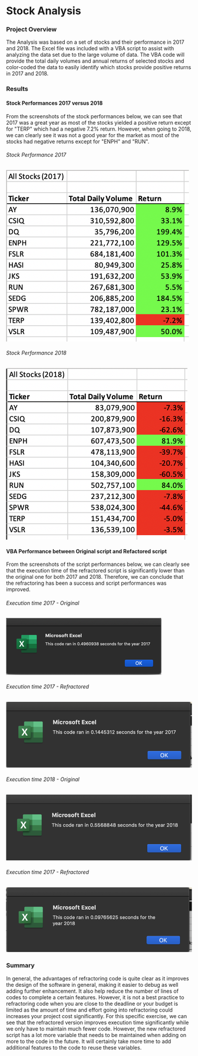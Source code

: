 # Stock Analysis

### Project Overview
The Analysis was based on a set of stocks and their performance in 2017 and 2018. The Excel file was included with a VBA script to assist with analyzing the data set due to the large volume of data. The VBA code will provide the total daily volumes and annual returns of selected stocks and color-coded the data to easily identify which stocks provide positive returns in 2017 and 2018. 


### Results
#### Stock Performances 2017 versus 2018
From the screenshots of the stock performances below, we can see that 2017 was a great year as most of the stocks yielded a positive return except for "TERP" which had a negative 7.2% return. However, when going to 2018, we can clearly see it was not a good year for the market as most of the stocks had negative returns except for "ENPH" and "RUN". 
###### Stock Performance 2017
![alt text](https://github.com/kannguyen1210/stock_analysis/blob/main/Resources/Stock_Performance_2017.png)
###### Stock Performance 2018
![alt text](https://github.com/kannguyen1210/stock_analysis/blob/main/Resources/Stock_Performance_2018.png)


#### VBA Performance between Original script and Refactored script
From the screenshots of the script performances below, we can clearly see that the execution time of the refractored script is significantly lower than the original one for both 2017 and 2018. Therefore, we can conclude that the refractoring has been a success and script performances was improved.
###### Execution time 2017 - Original
![alt text](https://github.com/kannguyen1210/stock_analysis/blob/main/Resources/Before_Refactored_2017.png)
###### Execution time 2017 - Refractored
![alt text](https://github.com/kannguyen1210/stock_analysis/blob/main/Resources/VBA_Challenge_2017.png)
###### Execution time 2018 - Original
![alt text](https://github.com/kannguyen1210/stock_analysis/blob/main/Resources/Before_Refactored_2018.png)
###### Execution time 2017 - Refractored
![alt text](https://github.com/kannguyen1210/stock_analysis/blob/main/Resources/VBA_Challenge_2018.png)


### Summary
In general, the advantages of refractoring code is quite clear as it improves the design of the software in general, making it easier to debug as well adding further enhancement. It also help reduce the number of lines of codes to complete a certain features. However, it is not a best practice to refractoring code when you are close to the deadline or your budget is limited as the amount of time and effort going into refractoring could increases your project cost significantly.
For this specific exercise, we can see that the refractored version improves execution time significantly while we only have to maintain much fewer code. However, the new refractored script has a lot more variable that needs to be maintained when adding on more to the code in the future. It will certainly take more time to add additional features to the code to reuse these variables.
